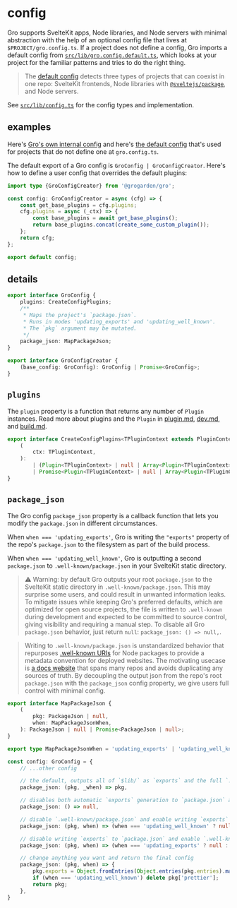 # config

Gro supports SvelteKit apps, Node libraries, and Node servers with minimal abstraction
with the help of an optional config file that lives at `$PROJECT/gro.config.ts`.
If a project does not define a config, Gro imports a default config from
[`src/lib/gro.config.default.ts`](/src/lib/gro.config.default.ts),
which looks at your project for the familiar patterns and tries to do the right thing.

> The [default config](/src/lib/gro.config.default.ts)
> detects three types of projects that can coexist in one repo:
> SvelteKit frontends,
> Node libraries with [`@sveltejs/package`](https://kit.svelte.dev/docs/packaging),
> and Node servers.

See [`src/lib/config.ts`](/src/lib/config.ts) for the config types and implementation.

## examples

Here's [Gro's own internal config](/gro.config.ts) and
here's [the default config](/src/lib/gro.config.default.ts)
that's used for projects that do not define one at `gro.config.ts`.

The default export of a Gro config is `GroConfig | GroConfigCreator`.
Here's how to define a user config that overrides the default plugins:

```ts
import type {GroConfigCreator} from '@grogarden/gro';

const config: GroConfigCreator = async (cfg) => {
	const get_base_plugins = cfg.plugins;
	cfg.plugins = async (_ctx) => {
		const base_plugins = await get_base_plugins();
		return base_plugins.concat(create_some_custom_plugin());
	};
	return cfg;
};

export default config;
```

## details

```ts
export interface GroConfig {
	plugins: CreateConfigPlugins;
	/**
	 * Maps the project's `package.json`.
	 * Runs in modes 'updating_exports' and 'updating_well_known'.
	 * The `pkg` argument may be mutated.
	 */
	package_json: MapPackageJson;
}

export interface GroConfigCreator {
	(base_config: GroConfig): GroConfig | Promise<GroConfig>;
}
```

## `plugins`

The `plugin` property is a function that returns any number of `Plugin` instances.
Read more about plugins and the `Plugin` in
[plugin.md](plugin.md), [dev.md](dev.md#plugin), and [build.md](build.md#plugin).

```ts
export interface CreateConfigPlugins<TPluginContext extends PluginContext = PluginContext> {
	(
		ctx: TPluginContext,
	):
		| (Plugin<TPluginContext> | null | Array<Plugin<TPluginContext> | null>)
		| Promise<Plugin<TPluginContext> | null | Array<Plugin<TPluginContext> | null>>;
}
```

## `package_json`

The Gro config `package_json` property is a callback function
that lets you modify the `package.json` in different circumstances.

When `when === 'updating_exports'`, Gro is writing the `"exports"`
property of the repo's `package.json` to the filesystem as part of the build process.

When `when === 'updating_well_known'`, Gro is outputting a second `package.json`
to `.well-known/package.json` in your SvelteKit static directory.

> ⚠️ Warning: by default Gro outputs your root `package.json`
> to the SvelteKit static directory in `.well-known/package.json`.
> This may surprise some users, and could result in unwanted information leaks.
> To mitigate issues while keeping Gro's preferred defaults,
> which are optimized for open source projects,
> the file is written to `.well-known` during development
> and expected to be committed to source control, giving visibility and requiring a manual step.
> To disable all Gro `package.json` behavior, just return `null`: `package_json: () => null,`.

> Writing to `.well-known/package.json` is unstandardized behavior that
> repurposes [.well-known URIs](https://en.wikipedia.org/wiki/Well-known_URIs) for Node packages
> to provide a metadata convention for deployed websites.
> The motivating usecase is [a docs website](https://docs.fuz.dev/) that spans many repos
> and avoids duplicating any sources of truth.
> By decoupling the output json from the repo's root `package.json`
> with the `package_json` config property, we give users full control with minimal config.

```ts
export interface MapPackageJson {
	(
		pkg: PackageJson | null,
		when: MapPackageJsonWhen,
	): PackageJson | null | Promise<PackageJson | null>;
}

export type MapPackageJsonWhen = 'updating_exports' | 'updating_well_known';

const config: GroConfig = {
	// ...other config

	// the default, outputs all of `$lib/` as `exports` and the full `.well-known/package.json`
	package_json: (pkg, _when) => pkg,

	// disables both automatic `exports` generation to `package.json` and `.well-known/package.json`
	package_json: () => null,

	// disable `.well-known/package.json` and enable writing `exports` to `package.json`
	package_json: (pkg, when) => (when === 'updating_well_known' ? null : pkg),

	// disable writing `exports` to `package.json` and enable `.well-known/package.json`
	package_json: (pkg, when) => (when === 'updating_exports' ? null : pkg),

	// change anything you want and return the final config
	package_json: (pkg, when) => {
		pkg.exports = Object.fromEntries(Object.entries(pkg.entries).map((e) => /* ... */));
		if (when === 'updating_well_known') delete pkg['prettier'];
		return pkg;
	},
}
```

